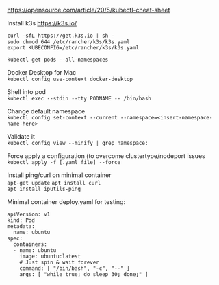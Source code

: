https://opensource.com/article/20/5/kubectl-cheat-sheet


Install k3s https://k3s.io/  
```
curl -sfL https://get.k3s.io | sh -
sudo chmod 644 /etc/rancher/k3s/k3s.yaml
export KUBECONFIG=/etc/rancher/k3s/k3s.yaml
```

`kubectl get pods --all-namespaces`

Docker Desktop for Mac  
`kubectl config use-context docker-desktop`

Shell into pod  
`kubectl exec --stdin --tty PODNAME -- /bin/bash`

Change default namespace  
`kubectl config set-context --current --namespace=<insert-namespace-name-here>`    

Validate it  
`kubectl config view --minify | grep namespace:`

Force apply a configuration (to overcome clustertype/nodeport issues  
`kubectl apply -f [.yaml file] --force`

Install ping/curl on minimal container  
`apt-get update`
`apt install curl`  
`apt install iputils-ping`  

Minimal container deploy.yaml for testing:
```
apiVersion: v1
kind: Pod
metadata:
  name: ubuntu
spec:
  containers:
  - name: ubuntu
    image: ubuntu:latest
    # Just spin & wait forever
    command: [ "/bin/bash", "-c", "--" ]
    args: [ "while true; do sleep 30; done;" ]
```
